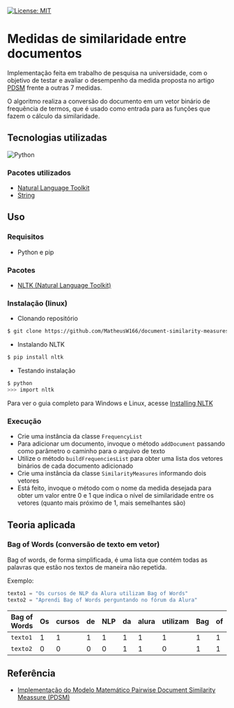 [![License: MIT](https://img.shields.io/badge/License-MIT-yellow.svg)](https://github.com/MatheusW166/document-similarity-measures/blob/main/LICENCE)

# Medidas de similaridade entre documentos

Implementação feita em trabalho de pesquisa na universidade, com o objetivo de testar e avaliar o desempenho da medida proposta no artigo [PDSM](https://journalofbigdata.springeropen.com/counter/pdf/10.1186/s40537-018-0163-2.pdf) frente a outras 7 medidas.

O algoritmo realiza a conversão do documento em um vetor binário de frequência de termos, que é usado como entrada para as funções que fazem o cálculo da similaridade.

## Tecnologias utilizadas

![Python](https://img.shields.io/badge/Python-3776AB?style=for-the-badge&logo=python&logoColor=white) 

### Pacotes utilizados

 - [Natural Language Toolkit](https://www.nltk.org/)
 - [String](https://www.digitalocean.com/community/tutorials/python-string-module)

## Uso
### Requisitos
- Python e pip
### Pacotes
- [NLTK (Natural Language Toolkit)](https://www.nltk.org/)
### Instalação (linux)
- Clonando repositório
```bash
$ git clone https://github.com/MatheusW166/document-similarity-measures.git
```
- Instalando NLTK
```bash
$ pip install nltk
```
- Testando instalação
```bash
$ python
>>> import nltk
```

Para ver o guia completo para Windows e Linux, acesse [Installing NLTK](https://www.nltk.org/install.html)

### Execução
- Crie uma instância da classe `FrequencyList`
- Para adicionar um documento, invoque o método `addDocument` passando como parâmetro o caminho para o arquivo de texto
- Utilize o método `buildFrequenciesList` para obter uma lista dos vetores binários de cada documento adicionado
- Crie uma instância da classe `SimilarityMeasures` informando dois vetores
- Está feito, invoque o método com o nome da medida desejada para obter um valor entre 0 e 1 que indica o nível de similaridade entre os vetores (quanto mais próximo de 1, mais semelhantes são)

## Teoria aplicada
### Bag of Words (conversão de texto em vetor)
Bag of words, de forma simplificada, é uma lista que contém todas as palavras que estão nos textos de maneira não repetida.

Exemplo:
```python
texto1 = "Os cursos de NLP da Alura utilizam Bag of Words"
texto2 = "Aprendi Bag of Words perguntando no fórum da Alura"
```
| Bag of Words | Os | cursos | de | NLP | da | alura | utilizam | Bag | of | Words | Aprendi | perguntando | no | fórum |
|--------------|----|--------|----|-----|----|-------|----------|-----|----|-------|---------|-------------|----|-------|
| `texto1`       | 1  | 1      | 1  | 1   | 1  | 1     | 1        | 1   | 1  | 1     | 0       | 0           | 0  | 0     |
| `texto2`       | 0  | 0      | 0  | 0   | 1  | 1     | 0        | 1   | 1  | 1     | 1       | 1           | 1  | 1     |

## Referência

 - [Implementação do Modelo Matemático Pairwise Document Similarity Meassure (PDSM)](https://pt.overleaf.com/read/txfdmrjbcnqx)
